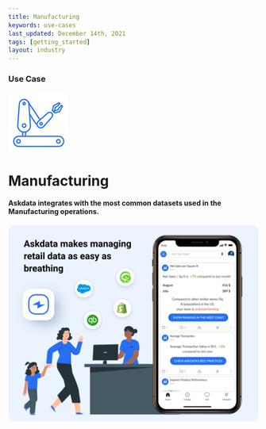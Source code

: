 ```yaml
---
title: Manufacturing
keywords: use-cases
last_updated: December 14th, 2021
tags: [getting_started]
layout: industry
---
```


### Use Case

<p class="text-center"><img src="/media/use-cases/icons/industry-manufacturing.svg"></p>
<h1 class="text-center">Manufacturing</h1>

<h4 class="text-center">Askdata integrates with the most common datasets used in the Manufacturing operations.</h4>

<img src="/media/use-cases/sales-and-marketing.png" class="mx-auto d-block">
